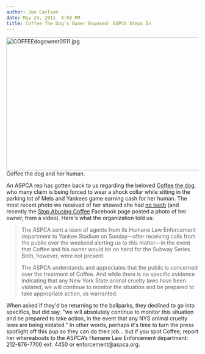 ```yaml
---
author: Jen Carlson
date: May 24, 2011  4:58 PM
title: Coffee The Dog's Owner Exposed! ASPCA Steps In
---
```


<p><span class="mt-enclosure mt-enclosure-image" style="display: inline;"> <img alt="COFFEEdogowner0511.jpg" src="https://web.archive.org/web/20110629091458im_/http://gothamist.com/attachments/arts_jen/COFFEEdogowner0511.jpg" width="640" height="348" class="image-none"> </span><br>
<span class="photo_caption">Coffee the dog and her human.</span></p>

<p>An ASPCA rep has gotten back to us regarding the beloved <a href="https://web.archive.org/web/20110629091458/http://gothamist.com/2011/05/20/onlookers_claim_beloved_baseball_do.php">Coffee the dog</a>, who many claim is being forced to wear a shock collar while sitting in the parking lot of Mets and Yankees game earning cash for her human. The most recent photo we received of her showed she had <a href="https://web.archive.org/web/20110629091458/http://gothamist.com/2011/05/22/coffee_3.php">no teeth</a> (and recently the <a href="https://web.archive.org/web/20110629091458/https://www.facebook.com/photo.php?fbid=229198940428050&amp;set=pu.225340330813911&amp;type=1#!/photo.php?fbid=229234270424517&amp;set=pu.225340330813911&amp;type=1&amp;pid=1171721&amp;id=225340330813911">Stop Abusing Coffee</a> Facebook page posted a photo of her owner, from a video). Here&apos;s what the organization told us:</p>

<blockquote>The ASPCA sent a team of agents from its Humane Law Enforcement department to Yankee Stadium on Sunday&#x2014;after receiving calls from the public over the weekend alerting us to this matter&#x2014;in the event that Coffee and his owner would be on hand for the Subway Series.  Both, however, were not present.  

<p>The ASPCA understands and appreciates that the public is concerned over the treatment of Coffee.  And while there is no specific evidence indicating that any New York State animal cruelty laws have been violated, we will continue to monitor the situation and be prepared to take appropriate action, as warranted.</p></blockquote><p></p>

<p>When asked if they&apos;d be returning to the ballparks, they declined to go into specifics, but did say, &quot;we will absolutely continue to monitor this situation and be prepared to take action, in the event that any NYS animal cruelty laws are being violated.&quot; In other words, perhaps it&apos;s time to turn the press spotlight off this pup so they can do their job... but if you spot Coffee, report her whereabouts to the ASPCA&#x2019;s Humane Law Enforcement department:  212-876-7700 ext. 4450 or enforcement@aspca.org.</p>